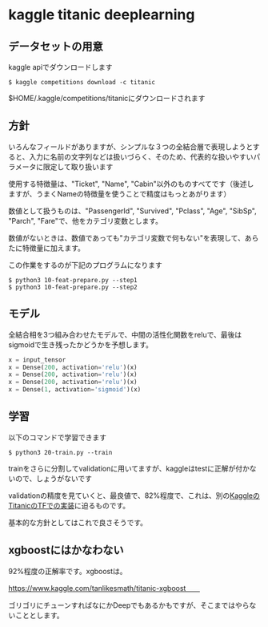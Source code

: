 # kaggle titanic deeplearning

## データセットの用意
kaggle apiでダウンロードします  

```console
$ kaggle competitions download -c titanic
```

$HOME/.kaggle/competitions/titanicにダウンロードされます

## 方針
いろんなフィールドがありますが、シンプルな３つの全結合層で表現しようとすると、入力に名前の文字列などは扱いづらく、そのため、代表的な扱いやすいパラメータに限定して取り扱います  

使用する特徴量は、"Ticket", "Name", "Cabin"以外のものすべてです（後述しますが、うまくNameの特徴量を使うことで精度はもっとあがります）  

数値として扱うものは、"PassengerId", "Survived", "Pclass", "Age", "SibSp", "Parch", "Fare"で、他をカテゴリ変数とします。  

数値がないときは、数値であっても"カテゴリ変数で何もない"を表現して、あらたに特徴量に加えます。  

この作業をするのが下記のプログラムになります  
```console
$ python3 10-feat-prepare.py --step1
$ python3 10-feat-prepare.py --step2
```

## モデル
全結合相を3つ組み合わせたモデルで、中間の活性化関数をreluで、最後はsigmoidで生き残ったかどうかを予想します。　　　

```python
x = input_tensor
x = Dense(200, activation='relu')(x)
x = Dense(200, activation='relu')(x)
x = Dense(200, activation='relu')(x)
x = Dense(1, activation='sigmoid')(x)
```

## 学習
以下のコマンドで学習できます  
```console
$ python3 20-train.py --train
```
trainをさらに分割してvalidationに用いてますが、kaggleはtestに正解が付かないので、しょうがないです  

validationの精度を見ていくと、最良値で、82%程度で、これは、別の[KaggleのTitanicのTFでの実装](https://www.kaggle.com/linxinzhe/tensorflow-deep-learning-to-solve-titanic)に迫るものです。  

基本的な方針としてはこれで良さそうです。  

## xgboostにはかなわない
92%程度の正解率です。xgboostは。

https://www.kaggle.com/tanlikesmath/titanic-xgboost　　

ゴリゴリにチューンすればなにかDeepでもあるかもですが、そこまではやらないこととします。  

